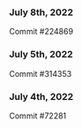 ### July 8th, 2022

Commit #224869

### July 5th, 2022

Commit #314353


### July 4th, 2022

Commit #72281
